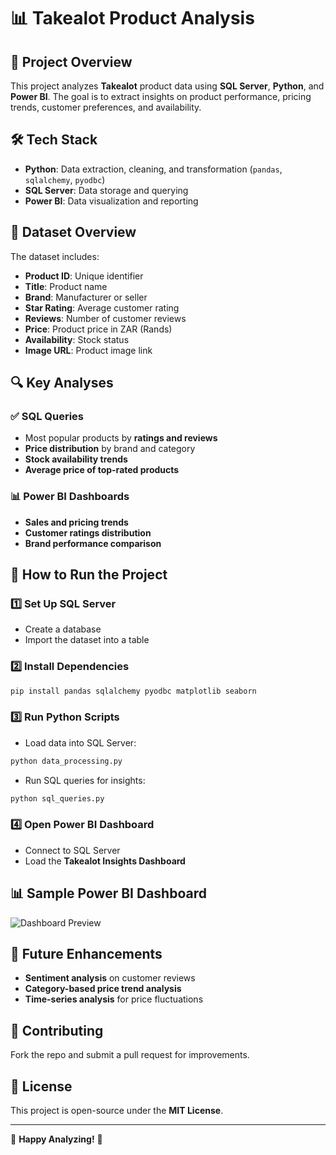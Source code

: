 # 📊 Takealot Product Analysis  

## 📝 Project Overview  
This project analyzes **Takealot** product data using **SQL Server**, **Python**, and **Power BI**. The goal is to extract insights on product performance, pricing trends, customer preferences, and availability.  

## 🛠 Tech Stack  
- **Python**: Data extraction, cleaning, and transformation (`pandas`, `sqlalchemy`, `pyodbc`)  
- **SQL Server**: Data storage and querying  
- **Power BI**: Data visualization and reporting  

## 📂 Dataset Overview  
The dataset includes:  
- **Product ID**: Unique identifier  
- **Title**: Product name  
- **Brand**: Manufacturer or seller  
- **Star Rating**: Average customer rating  
- **Reviews**: Number of customer reviews  
- **Price**: Product price in ZAR (Rands)  
- **Availability**: Stock status  
- **Image URL**: Product image link  

## 🔍 Key Analyses  
### ✅ SQL Queries  
- Most popular products by **ratings and reviews**  
- **Price distribution** by brand and category  
- **Stock availability trends**  
- **Average price of top-rated products**  

### 📊 Power BI Dashboards  
- **Sales and pricing trends**  
- **Customer ratings distribution**  
- **Brand performance comparison**  

## 🚀 How to Run the Project  
### 1️⃣ Set Up SQL Server  
- Create a database  
- Import the dataset into a table  

### 2️⃣ Install Dependencies  
```sh  
pip install pandas sqlalchemy pyodbc matplotlib seaborn  
```

### 3️⃣ Run Python Scripts  
- Load data into SQL Server:  
```sh  
python data_processing.py  
```
- Run SQL queries for insights:  
```sh  
python sql_queries.py  
```

### 4️⃣ Open Power BI Dashboard  
- Connect to SQL Server  
- Load the **Takealot Insights Dashboard**  

## 📊 Sample Power BI Dashboard  
![Dashboard Preview](dashboard_screenshot.png)  

## 🔄 Future Enhancements  
- **Sentiment analysis** on customer reviews  
- **Category-based price trend analysis**  
- **Time-series analysis** for price fluctuations  

## 🤝 Contributing  
Fork the repo and submit a pull request for improvements.  

## 📜 License  
This project is open-source under the **MIT License**.  

---
🚀 **Happy Analyzing!** 🚀  

